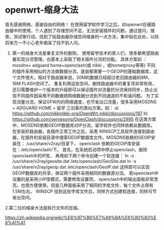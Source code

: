 # openwrt-缩身大法
首先感谢网络，感谢自由的网络！
在使用留学软件学习之后，对openwrt在硬路由器中的使用，个人遇到了存储空间不足，无法安装插件的问题，通过提问，搜索，测试等行动，找到了给路由器存储空间缩身的一点方法，集中贴在此处，以防将来万一不小心老年痴呆了找不到人问。
1. 第一的缩身大法是重复文件的删除。
使用留学技术的家人们，很多都希望路由器实现分流管理。也基本上采取了相关插件分流的功能。 具体方案如 ： mosdns+ adguard home+openclash(或 nikki ，或hometproxy等等)
不同的插件采用相似的方法做数据分流，底层都需要一个GEOIP的基础数据库，这个文件很大，相对于路由器来说，20M的数据已经超过老旧路由器的8M，16M FLASH空间了。 重复利用这些空间，删除路由器中的重复项非常有效，还只需要维护一个版本的升级即可以保证插件对流量的分流保持同步，防止出现不同插件因采用不同数据把网络数据分流到不同通道的不和谐问题。
为了实现流量分流，保证GFW内的网络速度，也节省出口流量，很多采用MOSDNS + ADGUARD HOME + 留学 三剑客的类似方案。如：
 a) https://github.com/nikkinikki-org/OpenWrt-nikki/discussions/197
 b) https://github.com/vernesong/OpenClash/discussions/2995
在这类方案中，MOSDNS依赖GEOIP数据库对IP分流，留学软件也同样依赖此数据库。 在安装好路由器，各插件正常工作之后，采用 WINSCP工具软件连接到路由器，在插件的安装目录中搜索GEOIP数据库文件。MOSDNS依赖的GEOIP安装在：  /usr/share/v2ray/目录下，  openclash 依赖的GEOIP库安装在：/etc/openclash/下。 
 首先，在系统启动项中停止openclash，删除openclash中的IP库， 再用如下两个命令创建一个软连接：
ln -s /usr/share/v2ray/geosite.dat   /etc/openclash/GeoSite.dat
ln -s /usr/share/v2ray/geoip.dat     /etc/openclash/GeoIP.dat
这样即可以实现GEOIP数据库的共享，保证两个插件采用相同的数据源分流。 若openclash中设置的是采用小IP库模式，需要修改设置项。
openclash中的输出面板非常漂亮，也很方便使用，但是几种面板采用了相同的字库文件，每个文件占用有1.5M左右。  WINSCP 找到这些字库文件后，同样方式创建软连接，同样可节省出空间。

2.第二位的缩身大法是执行文件的压缩。 




https://zh.wikipedia.org/wiki/%E6%97%B6%E7%A9%BA%E6%9D%83%E8%A1%A1
